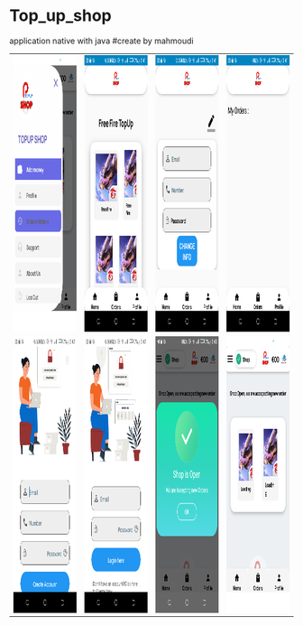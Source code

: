 # Top_up_shop
application native with java 
#create by mahmoudi 

<table>
  <tr>
     <td><img src="Screenshots/Screenshot_20230310-154118.png" width=270 height=490></td>
    <td><img src="Screenshots/Screenshot_20230310-154127.png" width=270 height=490></td>
    <td><img src="Screenshots/Screenshot_20230310-154136.png" width=270 height=490></td>
    <td><img src="Screenshots/Screenshot_20230310-154147.png" width=270 height=490></td>
    
    
  </tr>
  <tr>
    <td><img src="Screenshots/Screenshot_20230310-154228.png" width=270 height=490></td>
    <td><img src="Screenshots/Screenshot_20230310-154241.png" width=270 height=490></td>
    <td><img src="Screenshots/Screenshot_20230310-154059.png" width=270 height=490></td>
    <td><img src="Screenshots/Screenshot_20230310-154105.png" width=270 height=490></td>
   
    
    
    
  </tr>
 
   
 </table>
 
 
 

